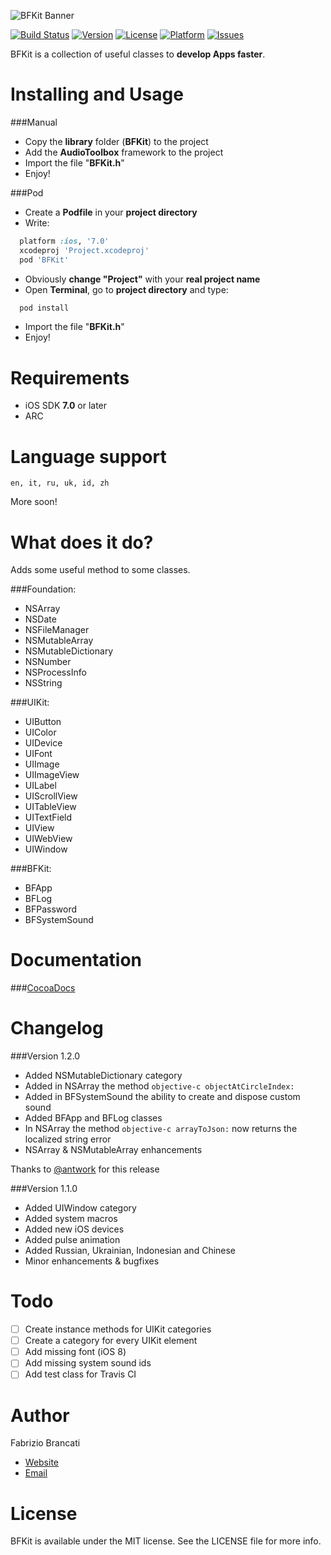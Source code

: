 ![BFKit Banner](http://github.fabriziobrancati.com/bfkit/resources/banner.png)

[![Build Status](https://travis-ci.org/FabrizioBrancati/BFKit.svg?branch=master)](https://travis-ci.org/FabrizioBrancati/BFKit)
[![Version](https://img.shields.io/cocoapods/v/BFKit.svg?style=flat)](http://cocoadocs.org/docsets/BFKit)
[![License](https://img.shields.io/cocoapods/l/BFKit.svg?style=flat)](http://cocoadocs.org/docsets/BFKit)
[![Platform](https://img.shields.io/cocoapods/p/BFKit.svg?style=flat)](http://cocoadocs.org/docsets/BFKit)
[![Issues](https://img.shields.io/github/issues/FabrizioBrancati/BFKit.svg?style=flat)](https://github.com/FabrizioBrancati/BFKit/issues)

BFKit is a collection of useful classes to **develop Apps faster**.

Installing and Usage
====================

###Manual
- Copy the **library** folder (**BFKit**) to the project
- Add the **AudioToolbox** framework to the project
- Import the file "**BFKit.h**"
- Enjoy!

###Pod
- Create a **Podfile** in your **project directory**
- Write:
```ruby
  platform :ios, '7.0'
  xcodeproj 'Project.xcodeproj'
  pod 'BFKit'
```
- Obviously **change "Project"**  with your **real project name**
- Open **Terminal**, go to **project directory** and type:
```bash
  pod install
```
- Import the file "**BFKit.h**"
- Enjoy!

Requirements
============
- iOS SDK **7.0** or later
- ARC

Language support
================
```en, it, ru, uk, id, zh```

More soon!

What does it do?
================
Adds some useful method to some classes.

###Foundation:
- NSArray
- NSDate
- NSFileManager
- NSMutableArray
- NSMutableDictionary
- NSNumber
- NSProcessInfo
- NSString

###UIKit:
- UIButton
- UIColor
- UIDevice
- UIFont
- UIImage
- UIImageView
- UILabel
- UIScrollView
- UITableView
- UITextField
- UIView
- UIWebView
- UIWindow

###BFKit:
- BFApp
- BFLog
- BFPassword
- BFSystemSound

Documentation
=============

###[CocoaDocs](http://cocoadocs.org/docsets/BFKit)

Changelog
=========

###Version 1.2.0
- Added NSMutableDictionary category
- Added in NSArray the method ```objective-c objectAtCircleIndex:```
- Added in BFSystemSound the ability to create and dispose custom sound
- Added BFApp and BFLog classes
- In NSArray the method ```objective-c arrayToJson:``` now returns the localized string error
- NSArray & NSMutableArray enhancements

Thanks to [@antwork](https://github.com/antwork) for this release

###Version 1.1.0
- Added UIWindow category
- Added system macros
- Added new iOS devices
- Added pulse animation
- Added Russian, Ukrainian, Indonesian and Chinese
- Minor enhancements & bugfixes

Todo
====
- [ ] Create instance methods for UIKit categories
- [ ] Create a category for every UIKit element
- [ ] Add missing font (iOS 8)
- [ ] Add missing system sound ids
- [ ] Add test class for Travis CI

Author
======
Fabrizio Brancati

- [Website](http://www.fabriziobrancati.com)
- [Email](mailto:fabrizio.brancati@gmail.com)

License
=======
BFKit is available under the MIT license. See the LICENSE file for more info.
